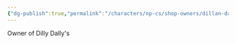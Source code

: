 ```yaml
---
{"dg-publish":true,"permalink":"/characters/np-cs/shop-owners/dillan-dallywhack/","created":"2025-01-28T15:37:43.717-08:00","updated":"2025-01-27T19:48:22.000-08:00"}
---
```



Owner of Dilly Dally's
